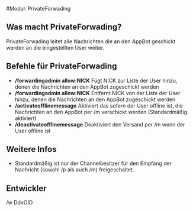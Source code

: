 #Modul: PrivateForwading

## Was macht PrivateForwading?
PrivateForwading leitet alle Nachrichten die an den AppBot geschickt werden an die eingestellten User weiter.

## Befehle für PrivateForwading
* **/forwardingadmin allow:NICK** Fügt NICK zur Liste der User hinzu, denen die Nachrichten an den AppBot zugeschickt werden
* **/forwardingadmin allow:NICK** Entfernt NICK von der Liste der User hinzu, denen die Nachrichten an den AppBot zugeschickt werden
* **/activateofflinemessage** Aktiviert das sofern der User offline ist, die Nachrichten an den AppBot per /m verschickt werden (Standardmäßig aktiviert)
* **/deactivateofflinemessage** Deaktiviert den Versand per /m wenn der User offline ist


## Weitere Infos
* Standardmäßig ist nur der Channelbesitzer für den Empfang der Nachricht (sowohl /p als auch /m) freigeschaltet.
    
## Entwickler
/w DdvOID